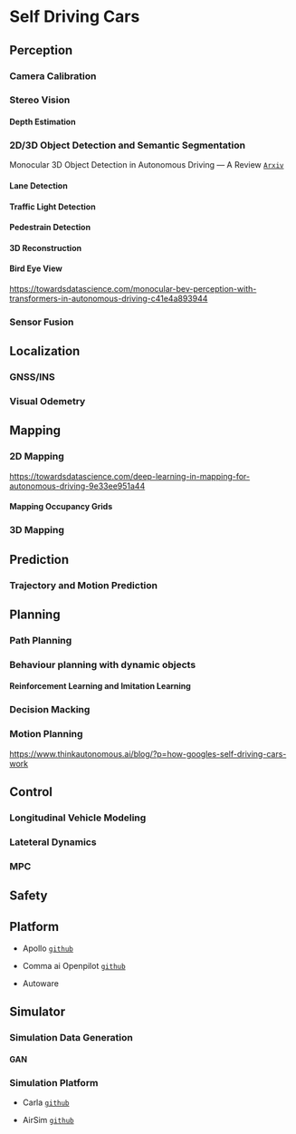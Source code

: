 # Self Driving Cars

## Perception

### Camera Calibration

### Stereo Vision

#### Depth Estimation

### 2D/3D Object Detection and Semantic Segmentation

Monocular 3D Object Detection in Autonomous Driving — A Review [`Arxiv`](https://towardsdatascience.com/monocular-3d-object-detection-in-autonomous-driving-2476a3c7f57e)

#### Lane Detection

#### Traffic Light Detection

#### Pedestrain Detection

#### 3D Reconstruction

#### Bird Eye View 

https://towardsdatascience.com/monocular-bev-perception-with-transformers-in-autonomous-driving-c41e4a893944

### Sensor Fusion

## Localization

### GNSS/INS

### Visual Odemetry


## Mapping

### 2D Mapping

https://towardsdatascience.com/deep-learning-in-mapping-for-autonomous-driving-9e33ee951a44

#### Mapping Occupancy Grids

### 3D Mapping



## Prediction

### Trajectory and Motion Prediction

## Planning

### Path Planning

### Behaviour planning with dynamic objects

#### Reinforcement Learning and Imitation Learning

### Decision Macking

### Motion Planning

https://www.thinkautonomous.ai/blog/?p=how-googles-self-driving-cars-work

## Control

### Longitudinal Vehicle Modeling

### Lateteral Dynamics 

### MPC

## Safety


## Platform

* Apollo [`github`](https://github.com/ApolloAuto/apollo)

* Comma ai Openpilot [`github`](https://github.com/commaai/openpilot)

* Autoware



## Simulator

### Simulation Data Generation

#### GAN

### Simulation Platform

* Carla [`github`](https://github.com/carla-simulator/carla)

* AirSim [`github`](https://github.com/Microsoft/AirSim)
